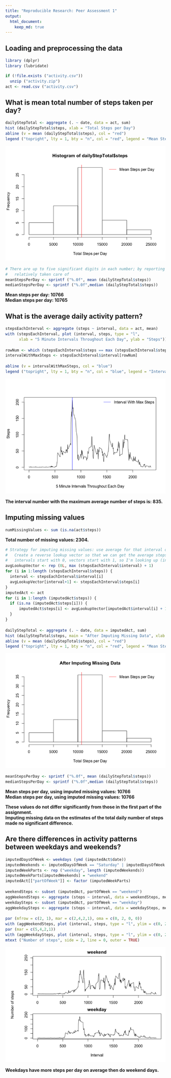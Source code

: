 ```yaml
---
title: "Reproducible Research: Peer Assessment 1"
output: 
  html_document:
    keep_md: true
---
```



## Loading and preprocessing the data


```r
library (dplyr)
library (lubridate)
```


```r
if (!file.exists ("activity.csv"))
  unzip ("activity.zip")
act <- read.csv ("activity.csv")
```

## What is mean total number of steps taken per day?


```r
dailyStepTotal <- aggregate (. ~ date, data = act, sum)
hist (dailyStepTotal$steps, xlab = "Total Steps per Day")
abline (v = mean (dailyStepTotal$steps), col = "red")
legend ("topright", lty = 1, bty = "n", col = "red", legend = "Mean Steps per Day")
```

![](PA1_template_files/figure-html/unnamed-chunk-2-1.png)<!-- -->

```r
# There are up to five significant digits in each number; by reporting integers, we keep that 
#   relatively taken care of
meanStepsPerDay <- sprintf ("%.0f", mean (dailyStepTotal$steps))
medianStepsPerDay <- sprintf ("%.0f",median (dailyStepTotal$steps))
```

**Mean steps per day: 10766**    
**Median steps per day: 10765**  


## What is the average daily activity pattern?


```r
stepsEachInterval <- aggregate (steps ~ interval, data = act, mean)
with (stepsEachInterval, plot (interval, steps, type = "l", 
      xlab = "5 Minute Intervals Throughout Each Day", ylab = "Steps"))

rowNum <- which (stepsEachInterval$steps == max (stepsEachInterval$steps))
intervalWithMaxSteps <- stepsEachInterval$interval[rowNum]

abline (v = intervalWithMaxSteps, col = "blue")
legend ("topright", lty = 1, bty = "n", col = "blue", legend = "Interval With Max Steps")
```

![](PA1_template_files/figure-html/unnamed-chunk-3-1.png)<!-- -->

**The interval number with the maximum average number of steps is: 835.**  

## Imputing missing values


```r
numMissingValues <- sum (is.na(act$steps))
```

**Total number of missing values: 2304.**    


```r
# Strategy for imputing missing values: use average for that interval over all days in dataset
#   Create a reverse lookup vector so that we can get the average steps for a given interval, given the interval
#   intervals start with 0, vectors start with 1, so I'm looking up (interval + 1) in the vector
avgLookupVector <- rep (0L, max (stepsEachInterval$interval) + 1)
for (i in 1:length (stepsEachInterval$steps)) {
  interval <- stepsEachInterval$interval[i]
  avgLookupVector[interval+1] <- stepsEachInterval$steps[i]
}
imputedAct <- act
for (i in 1:length (imputedAct$steps)) {
  if (is.na (imputedAct$steps[i])) {
      imputedAct$steps[i] <- avgLookupVector[imputedAct$interval[i] + 1]
  }
}

dailyStepTotal <- aggregate (. ~ date, data = imputedAct, sum)
hist (dailyStepTotal$steps, main = "After Imputing Missing Data", xlab = "Total Steps per Day")
abline (v = mean (dailyStepTotal$steps), col = "red")
legend ("topright", lty = 1, bty = "n", col = "red", legend = "Mean Steps per Day")
```

![](PA1_template_files/figure-html/unnamed-chunk-5-1.png)<!-- -->

```r
meanStepsPerDay <- sprintf ("%.0f", mean (dailyStepTotal$steps))
medianStepsPerDay <- sprintf ("%.0f",median (dailyStepTotal$steps))
```

**Mean steps per day, using imputed missing values: 10766**  
**Median steps per day, using imputed missing values: 10766**  

**These values do not differ significantly from those in the first part of the assignment.**   
**Imputing missing data on the estimates of the total daily number of steps made no significant difference.**

## Are there differences in activity patterns between weekdays and weekends?


```r
imputedDaysOfWeek <- weekdays (ymd (imputedAct$date))
imputedWeekends <- imputedDaysOfWeek == "Saturday" | imputedDaysOfWeek == "Sunday"
imputedWeekParts <- rep ("weekday", length (imputedWeekends))
imputedWeekParts[imputedWeekends] = "weekend"
imputedAct[["partOfWeek"]] <- factor (imputedWeekParts)

weekendSteps <- subset (imputedAct, partOfWeek == "weekend")
aggWeekendSteps <- aggregate (steps ~ interval, data = weekendSteps, mean)
weekdaySteps <- subset (imputedAct, partOfWeek == "weekday")
aggWeekdaySteps <- aggregate (steps ~ interval, data = weekdaySteps, mean)

par (mfrow = c(2, 1), mar = c(2,4,2,1), oma = c(0, 2, 0, 0))
with (aggWeekendSteps, plot (interval, steps, type = "l", ylim = c(0, 250), main = "weekend", xlab = "", ylab = ""))
par (mar = c(5,4,2,1))
with (aggWeekdaySteps, plot (interval, steps, type = "l", ylim = c(0, 250), main = "weekday", xlab = "Interval", ylab = ""))
mtext ("Number of steps", side = 2, line = 0, outer = TRUE)
```

![](PA1_template_files/figure-html/unnamed-chunk-6-1.png)<!-- -->

**Weekdays have more steps per day on average then do weekend days.**  
  
    
    
    


